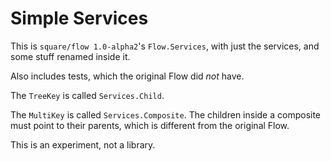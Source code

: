 # Simple Services

This is `square/flow 1.0-alpha2`'s `Flow.Services`, with just the services, and some stuff renamed inside it.

Also includes tests, which the original Flow did *not* have.

The `TreeKey` is called `Services.Child`.

The `MultiKey` is called `Services.Composite`.
The children inside a composite must point to their parents, which is different from the original Flow.

This is an experiment, not a library.